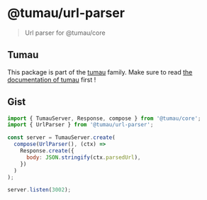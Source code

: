 <!-- This file has been generated by the norm script -->

# @tumau/url-parser

> Url parser for @tumau/core

## Tumau

This package is part of the [tumau](https://github.com/etienne-dldc/tumau) family. Make sure to read [the documentation of tumau](https://github.com/etienne-dldc/tumau) first !

## Gist

```js
import { TumauServer, Response, compose } from '@tumau/core';
import { UrlParser } from '@tumau/url-parser';

const server = TumauServer.create(
  compose(UrlParser(), (ctx) =>
    Response.create({
      body: JSON.stringify(ctx.parsedUrl),
    })
  )
);

server.listen(3002);
```
